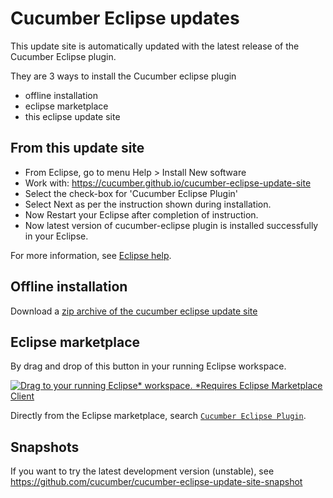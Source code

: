 # Cucumber Eclipse updates

This update site is automatically updated with the latest release of the Cucumber Eclipse plugin.

They are 3 ways to install the Cucumber eclipse plugin

 * offline installation
 * eclipse marketplace
 * this eclipse update site

## From this update site

 * From Eclipse, go to menu Help > Install New software
 * Work with: https://cucumber.github.io/cucumber-eclipse-update-site
 * Select the check-box for 'Cucumber Eclipse Plugin'
 * Select Next as per the instruction shown during installation.
 * Now Restart your Eclipse after completion of instruction.
 * Now latest version of cucumber-eclipse plugin is installed successfully in your Eclipse.

For more information, see [Eclipse help](https://help.eclipse.org/kepler/index.jsp?topic=/org.eclipse.platform.doc.user/tasks/tasks-124.htm
).

## Offline installation

Download a [zip archive of the cucumber eclipse update site](https://github.com/cucumber/cucumber-eclipse/releases)

## Eclipse marketplace

By drag and drop of this button in your running Eclipse workspace.

 [![Drag to your running Eclipse* workspace. *Requires Eclipse Marketplace Client](https://marketplace.eclipse.org/sites/all/themes/solstice/public/images/marketplace/btn-install.png)](http://marketplace.eclipse.org/marketplace-client-intro?mpc_install=3759385 "Drag to your running Eclipse* workspace. *Requires Eclipse Marketplace Client")

Directly from the Eclipse marketplace, search [`Cucumber Eclipse Plugin`](https://marketplace.eclipse.org/content/cucumber-eclipse-plugin).

## Snapshots

If you want to try the latest development version (unstable), see https://github.com/cucumber/cucumber-eclipse-update-site-snapshot
